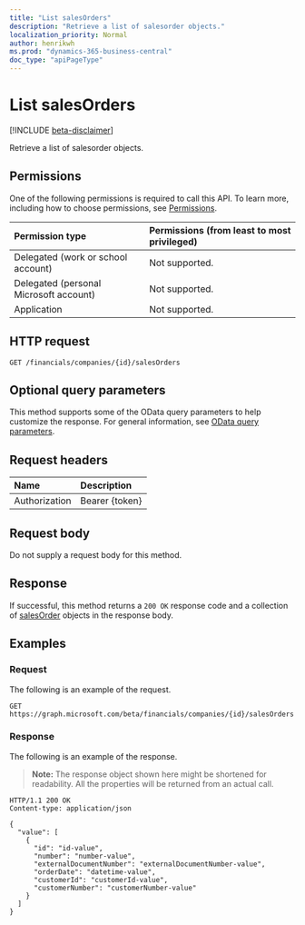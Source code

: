 ```yaml
---
title: "List salesOrders"
description: "Retrieve a list of salesorder objects."
localization_priority: Normal
author: henrikwh
ms.prod: "dynamics-365-business-central"
doc_type: "apiPageType"
---
```


# List salesOrders

[!INCLUDE [beta-disclaimer](../../includes/beta-disclaimer.md)]

Retrieve a list of salesorder objects.

## Permissions

One of the following permissions is required to call this API. To learn more, including how to choose permissions, see [Permissions](/graph/permissions-reference).

| Permission type                        | Permissions (from least to most privileged) |
|:---------------------------------------|:--------------------------------------------|
| Delegated (work or school account)     | Not supported. |
| Delegated (personal Microsoft account) | Not supported. |
| Application                            | Not supported. |

## HTTP request

<!-- { "blockType": "ignored" } -->

```http
GET /financials/companies/{id}/salesOrders
```

## Optional query parameters

This method supports some of the OData query parameters to help customize the response. For general information, see [OData query parameters](/graph/query-parameters).

## Request headers

| Name      |Description|
|:----------|:----------|
| Authorization | Bearer {token} |

## Request body

Do not supply a request body for this method.

## Response

If successful, this method returns a `200 OK` response code and a collection of [salesOrder](../resources/dynamics-salesorder.md) objects in the response body.

## Examples

### Request

The following is an example of the request.
<!-- {
  "blockType": "request",
  "name": "get_salesorders"
}-->

```http
GET https://graph.microsoft.com/beta/financials/companies/{id}/salesOrders
```

### Response

The following is an example of the response.

> **Note:** The response object shown here might be shortened for readability. All the properties will be returned from an actual call.

<!-- {
  "blockType": "response",
  "truncated": true,
  "@odata.type": "microsoft.graph.salesOrder",
  "isCollection": true
} -->

```http
HTTP/1.1 200 OK
Content-type: application/json

{
  "value": [
    {
      "id": "id-value",
      "number": "number-value",
      "externalDocumentNumber": "externalDocumentNumber-value",
      "orderDate": "datetime-value",
      "customerId": "customerId-value",
      "customerNumber": "customerNumber-value"
    }
  ]
}
```

<!-- uuid: 16cd6b66-4b1a-43a1-adaf-3a886856ed98
2019-02-04 14:57:30 UTC -->
<!-- {
  "type": "#page.annotation",
  "description": "List salesOrders",
  "keywords": "",
  "section": "documentation",
  "tocPath": ""
}-->